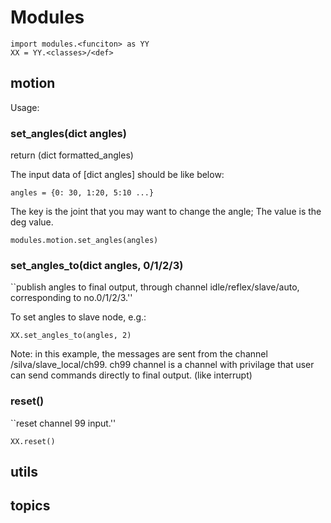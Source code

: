# Modules
```
import modules.<funciton> as YY
XX = YY.<classes>/<def>
```

## motion
Usage:
### set_angles(dict angles)
  return (dict formatted_angles)
  
The input data of [dict angles] should be like below:
```
angles = {0: 30, 1:20, 5:10 ...}
```
The key is the joint that you may want to change the angle; The value is the deg value.

```
modules.motion.set_angles(angles)
```

### set_angles_to(dict angles, 0/1/2/3)
  ``publish angles to final output, through channel idle/reflex/slave/auto, corresponding to no.0/1/2/3.''
  
To set angles to slave node, e.g.:
```
XX.set_angles_to(angles, 2)
```

Note: in this example, the messages are sent from the channel /silva/slave_local/ch99.
ch99 channel is a channel with privilage that user can send commands directly to final output. (like interrupt)

### reset()
  ``reset channel 99 input.''
```
XX.reset()
```

## utils


## topics
